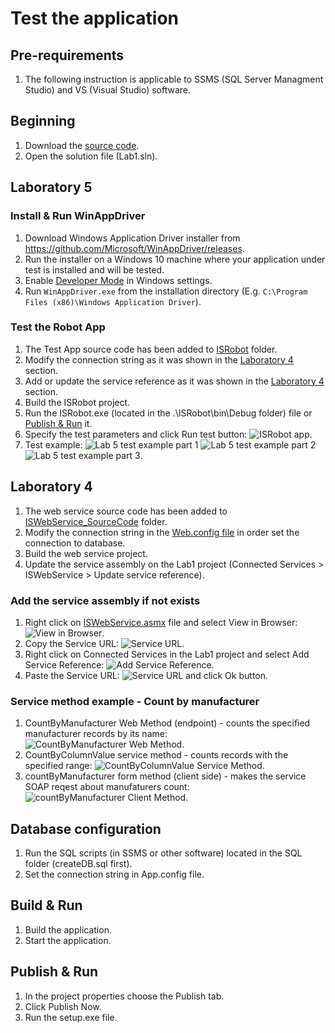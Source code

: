 # Test the application 

## Pre-requirements
1. The following instruction is applicable to SSMS (SQL Server Managment Studio) and VS (Visual Studio) software.

## Beginning

1. Download the [source code](https://github.com/vanya288/FileManager). 
2. Open the solution file (Lab1.sln). 

## Laboratory 5

### Install & Run WinAppDriver
1. Download Windows Application Driver installer from <https://github.com/Microsoft/WinAppDriver/releases>.
2. Run the installer on a Windows 10 machine where your application under test is installed and will be tested.
3. Enable [Developer Mode](https://docs.microsoft.com/en-us/windows/uwp/get-started/enable-your-device-for-development) in Windows settings.
4. Run `WinAppDriver.exe` from the installation directory (E.g. `C:\Program Files (x86)\Windows Application Driver`).

### Test the Robot App
1. The Test App source code has been added to [ISRobot](https://github.com/vanya288/FileManager/tree/master/ISRobot) folder.
2. Modify the connection string as it was shown in the [Laboratory 4](#laboratory-4) section.
3. Add or update the service reference as it was shown in the [Laboratory 4](#laboratory-4) section.
4. Build the ISRobot project. 
5. Run the ISRobot.exe (located in the .\ISRobot\bin\Debug folder) file or [Publish & Run](#publish-&-run) it.
6. Specify the test parameters and click Run test button: ![ISRobot app](https://github.com/vanya288/FileManager/blob/master/Instruction/ISRobotApp.PNG).
7. Test example: ![Lab 5 test example part 1](https://github.com/vanya288/FileManager/blob/master/Instruction/Lab5_Ivan_Falchuk_1.gif)
![Lab 5 test example part 2](https://github.com/vanya288/FileManager/blob/master/Instruction/Lab5_Ivan_Falchuk_2.gif)
![Lab 5 test example part 3](https://github.com/vanya288/FileManager/blob/master/Instruction/Lab5_Ivan_Falchuk_3.gif).

## Laboratory 4
1. The web service source code has been added to [ISWebService_SourceCode](https://github.com/vanya288/FileManager/tree/master/Connected%20Services/ISWebService_SourceCode) folder.
2. Modify the connection string in the [Web.config file](https://github.com/vanya288/FileManager/blob/master/Connected%20Services/ISWebService_SourceCode/Web.config) in order set the connection to database.
3. Build the web service project. 
4. Update the service assembly on the Lab1 project (Connected Services > ISWebService > Update service reference).

### Add the service assembly if not exists
1. Right click on [ISWebService.asmx](https://github.com/vanya288/FileManager/blob/master/Connected%20Services/ISWebService_SourceCode/ISWebService.asmx.cs) file and select View in Browser: ![View in Browser](https://github.com/vanya288/FileManager/blob/master/Instruction/ServiceURL_1.PNG). 
2. Copy the Service URL: ![Service URL](https://github.com/vanya288/FileManager/blob/master/Instruction/ServiceURL_2.PNG). 
3. Right click on Connected Services in the Lab1 project and select Add Service Reference: ![Add Service Reference](https://github.com/vanya288/FileManager/blob/master/Instruction/ConnectedServices_1.PNG).
4. Paste the Service URL: ![Service URL](https://github.com/vanya288/FileManager/blob/master/Instruction/ServiceURL_3.PNG) and click Ok button.

### Service method example - Count by manufacturer
1. CountByManufacturer Web Method (endpoint) - counts the specified manufacturer records by its name: ![CountByManufacturer Web Method](https://github.com/vanya288/FileManager/blob/master/Instruction/CountByMnf_1.PNG).
2. CountByColumnValue service method - counts records with the specified range: ![CountByColumnValue Service Method](https://github.com/vanya288/FileManager/blob/master/Instruction/CountByMnf_2.PNG).
3. countByManufacturer form method (client side) - makes the service SOAP reqest about manufaturers count: ![countByManufacturer Client Method](https://github.com/vanya288/FileManager/blob/master/Instruction/CountByMnf_2.PNG).

## Database configuration 

1. Run the SQL scripts (in SSMS or other software) located in the SQL folder (createDB.sql first).
2. Set the connection string in App.config file.

## Build & Run

1. Build the application. 
2. Start the application. 

## Publish & Run

1. In the project properties choose the Publish tab. 
2. Click Publish Now. 
3. Run the setup.exe file.


